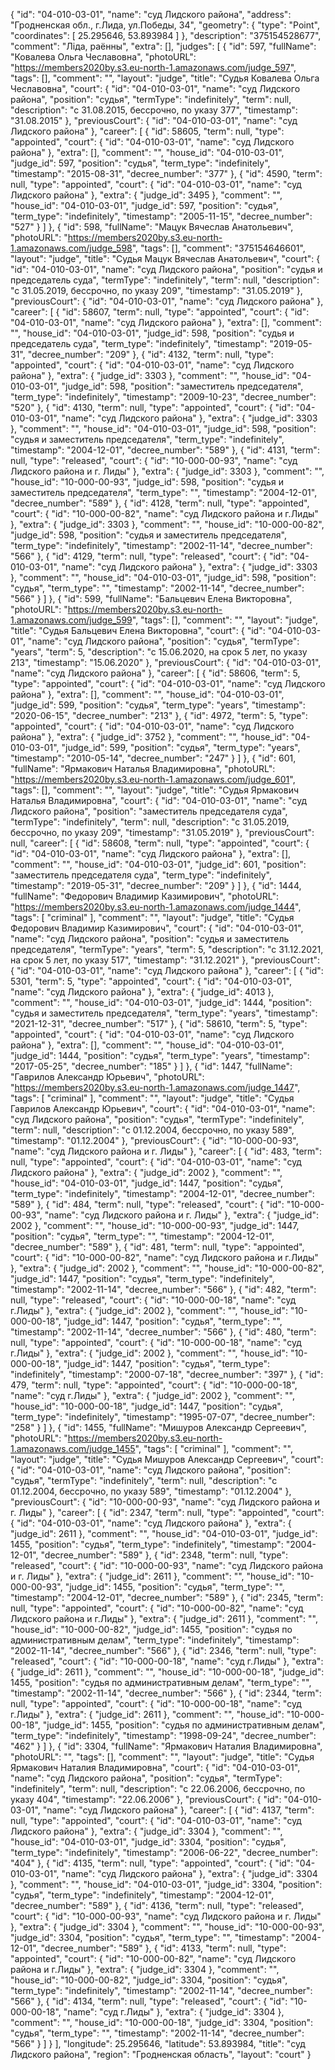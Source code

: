 {
    "id": "04-010-03-01",
    "name": "суд Лидского района",
    "address": "Гродненская обл., г.Лида, ул.Победы, 34",
    "geometry": {
        "type": "Point",
        "coordinates": [
            25.295646,
            53.893984
        ]
    },
    "description": "375154528677",
    "comment": "Ліда, раённы",
    "extra": [],
    "judges": [
        {
            "id": 597,
            "fullName": "Ковалева Ольга Чеславовна",
            "photoURL": "https://members2020by.s3.eu-north-1.amazonaws.com/judge_597",
            "tags": [],
            "comment": "",
            "layout": "judge",
            "title": "Судья Ковалева Ольга Чеславовна",
            "court": {
                "id": "04-010-03-01",
                "name": "суд Лидского района",
                "position": "судья",
                "termType": "indefinitely",
                "term": null,
                "description": "c 31.08.2015, бессрочно, по указу 377",
                "timestamp": "31.08.2015"
            },
            "previousCourt": {
                "id": "04-010-03-01",
                "name": "суд Лидского района"
            },
            "career": [
                {
                    "id": 58605,
                    "term": null,
                    "type": "appointed",
                    "court": {
                        "id": "04-010-03-01",
                        "name": "суд Лидского района"
                    },
                    "extra": [],
                    "comment": "",
                    "house_id": "04-010-03-01",
                    "judge_id": 597,
                    "position": "судья",
                    "term_type": "indefinitely",
                    "timestamp": "2015-08-31",
                    "decree_number": "377"
                },
                {
                    "id": 4590,
                    "term": null,
                    "type": "appointed",
                    "court": {
                        "id": "04-010-03-01",
                        "name": "суд Лидского района"
                    },
                    "extra": {
                        "judge_id": 3495
                    },
                    "comment": "",
                    "house_id": "04-010-03-01",
                    "judge_id": 597,
                    "position": "судья",
                    "term_type": "indefinitely",
                    "timestamp": "2005-11-15",
                    "decree_number": "527"
                }
            ]
        },
        {
            "id": 598,
            "fullName": "Мацук Вячеслав Анатольевич",
            "photoURL": "https://members2020by.s3.eu-north-1.amazonaws.com/judge_598",
            "tags": [],
            "comment": "375154646601",
            "layout": "judge",
            "title": "Судья Мацук Вячеслав Анатольевич",
            "court": {
                "id": "04-010-03-01",
                "name": "суд Лидского района",
                "position": "судья и председатель суда",
                "termType": "indefinitely",
                "term": null,
                "description": "c 31.05.2019, бессрочно, по указу 209",
                "timestamp": "31.05.2019"
            },
            "previousCourt": {
                "id": "04-010-03-01",
                "name": "суд Лидского района"
            },
            "career": [
                {
                    "id": 58607,
                    "term": null,
                    "type": "appointed",
                    "court": {
                        "id": "04-010-03-01",
                        "name": "суд Лидского района"
                    },
                    "extra": [],
                    "comment": "",
                    "house_id": "04-010-03-01",
                    "judge_id": 598,
                    "position": "судья и председатель суда",
                    "term_type": "indefinitely",
                    "timestamp": "2019-05-31",
                    "decree_number": "209"
                },
                {
                    "id": 4132,
                    "term": null,
                    "type": "appointed",
                    "court": {
                        "id": "04-010-03-01",
                        "name": "суд Лидского района"
                    },
                    "extra": {
                        "judge_id": 3303
                    },
                    "comment": "",
                    "house_id": "04-010-03-01",
                    "judge_id": 598,
                    "position": "заместитель председателя",
                    "term_type": "indefinitely",
                    "timestamp": "2009-10-23",
                    "decree_number": "520"
                },
                {
                    "id": 4130,
                    "term": null,
                    "type": "appointed",
                    "court": {
                        "id": "04-010-03-01",
                        "name": "суд Лидского района"
                    },
                    "extra": {
                        "judge_id": 3303
                    },
                    "comment": "",
                    "house_id": "04-010-03-01",
                    "judge_id": 598,
                    "position": "судья и заместитель председателя",
                    "term_type": "indefinitely",
                    "timestamp": "2004-12-01",
                    "decree_number": "589"
                },
                {
                    "id": 4131,
                    "term": null,
                    "type": "released",
                    "court": {
                        "id": "10-000-00-93",
                        "name": "суд Лидского района и г. Лиды"
                    },
                    "extra": {
                        "judge_id": 3303
                    },
                    "comment": "",
                    "house_id": "10-000-00-93",
                    "judge_id": 598,
                    "position": "судья и заместитель председателя",
                    "term_type": "",
                    "timestamp": "2004-12-01",
                    "decree_number": "589"
                },
                {
                    "id": 4128,
                    "term": null,
                    "type": "appointed",
                    "court": {
                        "id": "10-000-00-82",
                        "name": "суд Лидского района и г.Лиды"
                    },
                    "extra": {
                        "judge_id": 3303
                    },
                    "comment": "",
                    "house_id": "10-000-00-82",
                    "judge_id": 598,
                    "position": "судья и заместитель председателя",
                    "term_type": "indefinitely",
                    "timestamp": "2002-11-14",
                    "decree_number": "566"
                },
                {
                    "id": 4129,
                    "term": null,
                    "type": "released",
                    "court": {
                        "id": "04-010-03-01",
                        "name": "суд Лидского района"
                    },
                    "extra": {
                        "judge_id": 3303
                    },
                    "comment": "",
                    "house_id": "04-010-03-01",
                    "judge_id": 598,
                    "position": "судья",
                    "term_type": "",
                    "timestamp": "2002-11-14",
                    "decree_number": "566"
                }
            ]
        },
        {
            "id": 599,
            "fullName": "Бальцевич Елена Викторовна",
            "photoURL": "https://members2020by.s3.eu-north-1.amazonaws.com/judge_599",
            "tags": [],
            "comment": "",
            "layout": "judge",
            "title": "Судья Бальцевич Елена Викторовна",
            "court": {
                "id": "04-010-03-01",
                "name": "суд Лидского района",
                "position": "судья",
                "termType": "years",
                "term": 5,
                "description": "c 15.06.2020, на срок 5 лет, по указу 213",
                "timestamp": "15.06.2020"
            },
            "previousCourt": {
                "id": "04-010-03-01",
                "name": "суд Лидского района"
            },
            "career": [
                {
                    "id": 58606,
                    "term": 5,
                    "type": "appointed",
                    "court": {
                        "id": "04-010-03-01",
                        "name": "суд Лидского района"
                    },
                    "extra": [],
                    "comment": "",
                    "house_id": "04-010-03-01",
                    "judge_id": 599,
                    "position": "судья",
                    "term_type": "years",
                    "timestamp": "2020-06-15",
                    "decree_number": "213"
                },
                {
                    "id": 4972,
                    "term": 5,
                    "type": "appointed",
                    "court": {
                        "id": "04-010-03-01",
                        "name": "суд Лидского района"
                    },
                    "extra": {
                        "judge_id": 3752
                    },
                    "comment": "",
                    "house_id": "04-010-03-01",
                    "judge_id": 599,
                    "position": "судья",
                    "term_type": "years",
                    "timestamp": "2010-05-14",
                    "decree_number": "247"
                }
            ]
        },
        {
            "id": 601,
            "fullName": "Ярмакович Наталья Владимировна",
            "photoURL": "https://members2020by.s3.eu-north-1.amazonaws.com/judge_601",
            "tags": [],
            "comment": "",
            "layout": "judge",
            "title": "Судья Ярмакович Наталья Владимировна",
            "court": {
                "id": "04-010-03-01",
                "name": "суд Лидского района",
                "position": "заместитель председателя суда",
                "termType": "indefinitely",
                "term": null,
                "description": "c 31.05.2019, бессрочно, по указу 209",
                "timestamp": "31.05.2019"
            },
            "previousCourt": null,
            "career": [
                {
                    "id": 58608,
                    "term": null,
                    "type": "appointed",
                    "court": {
                        "id": "04-010-03-01",
                        "name": "суд Лидского района"
                    },
                    "extra": [],
                    "comment": "",
                    "house_id": "04-010-03-01",
                    "judge_id": 601,
                    "position": "заместитель председателя суда",
                    "term_type": "indefinitely",
                    "timestamp": "2019-05-31",
                    "decree_number": "209"
                }
            ]
        },
        {
            "id": 1444,
            "fullName": "Федорович Владимир Казимирович",
            "photoURL": "https://members2020by.s3.eu-north-1.amazonaws.com/judge_1444",
            "tags": [
                "criminal"
            ],
            "comment": "",
            "layout": "judge",
            "title": "Судья Федорович Владимир Казимирович",
            "court": {
                "id": "04-010-03-01",
                "name": "суд Лидского района",
                "position": "судья и заместитель председателя",
                "termType": "years",
                "term": 5,
                "description": "c 31.12.2021, на срок 5 лет, по указу 517",
                "timestamp": "31.12.2021"
            },
            "previousCourt": {
                "id": "04-010-03-01",
                "name": "суд Лидского района"
            },
            "career": [
                {
                    "id": 5301,
                    "term": 5,
                    "type": "appointed",
                    "court": {
                        "id": "04-010-03-01",
                        "name": "суд Лидского района"
                    },
                    "extra": {
                        "judge_id": 4013
                    },
                    "comment": "",
                    "house_id": "04-010-03-01",
                    "judge_id": 1444,
                    "position": "судья и заместитель председателя",
                    "term_type": "years",
                    "timestamp": "2021-12-31",
                    "decree_number": "517"
                },
                {
                    "id": 58610,
                    "term": 5,
                    "type": "appointed",
                    "court": {
                        "id": "04-010-03-01",
                        "name": "суд Лидского района"
                    },
                    "extra": [],
                    "comment": "",
                    "house_id": "04-010-03-01",
                    "judge_id": 1444,
                    "position": "судья",
                    "term_type": "years",
                    "timestamp": "2017-05-25",
                    "decree_number": "185"
                }
            ]
        },
        {
            "id": 1447,
            "fullName": "Гаврилов Александр Юрьевич",
            "photoURL": "https://members2020by.s3.eu-north-1.amazonaws.com/judge_1447",
            "tags": [
                "criminal"
            ],
            "comment": "",
            "layout": "judge",
            "title": "Судья Гаврилов Александр Юрьевич",
            "court": {
                "id": "04-010-03-01",
                "name": "суд Лидского района",
                "position": "судья",
                "termType": "indefinitely",
                "term": null,
                "description": "c 01.12.2004, бессрочно, по указу 589",
                "timestamp": "01.12.2004"
            },
            "previousCourt": {
                "id": "10-000-00-93",
                "name": "суд Лидского района и г. Лиды"
            },
            "career": [
                {
                    "id": 483,
                    "term": null,
                    "type": "appointed",
                    "court": {
                        "id": "04-010-03-01",
                        "name": "суд Лидского района"
                    },
                    "extra": {
                        "judge_id": 2002
                    },
                    "comment": "",
                    "house_id": "04-010-03-01",
                    "judge_id": 1447,
                    "position": "судья",
                    "term_type": "indefinitely",
                    "timestamp": "2004-12-01",
                    "decree_number": "589"
                },
                {
                    "id": 484,
                    "term": null,
                    "type": "released",
                    "court": {
                        "id": "10-000-00-93",
                        "name": "суд Лидского района и г. Лиды"
                    },
                    "extra": {
                        "judge_id": 2002
                    },
                    "comment": "",
                    "house_id": "10-000-00-93",
                    "judge_id": 1447,
                    "position": "судья",
                    "term_type": "",
                    "timestamp": "2004-12-01",
                    "decree_number": "589"
                },
                {
                    "id": 481,
                    "term": null,
                    "type": "appointed",
                    "court": {
                        "id": "10-000-00-82",
                        "name": "суд Лидского района и г.Лиды"
                    },
                    "extra": {
                        "judge_id": 2002
                    },
                    "comment": "",
                    "house_id": "10-000-00-82",
                    "judge_id": 1447,
                    "position": "судья",
                    "term_type": "indefinitely",
                    "timestamp": "2002-11-14",
                    "decree_number": "566"
                },
                {
                    "id": 482,
                    "term": null,
                    "type": "released",
                    "court": {
                        "id": "10-000-00-18",
                        "name": "суд г.Лиды"
                    },
                    "extra": {
                        "judge_id": 2002
                    },
                    "comment": "",
                    "house_id": "10-000-00-18",
                    "judge_id": 1447,
                    "position": "судья",
                    "term_type": "",
                    "timestamp": "2002-11-14",
                    "decree_number": "566"
                },
                {
                    "id": 480,
                    "term": null,
                    "type": "appointed",
                    "court": {
                        "id": "10-000-00-18",
                        "name": "суд г.Лиды"
                    },
                    "extra": {
                        "judge_id": 2002
                    },
                    "comment": "",
                    "house_id": "10-000-00-18",
                    "judge_id": 1447,
                    "position": "судья",
                    "term_type": "indefinitely",
                    "timestamp": "2000-07-18",
                    "decree_number": "397"
                },
                {
                    "id": 479,
                    "term": null,
                    "type": "appointed",
                    "court": {
                        "id": "10-000-00-18",
                        "name": "суд г.Лиды"
                    },
                    "extra": {
                        "judge_id": 2002
                    },
                    "comment": "",
                    "house_id": "10-000-00-18",
                    "judge_id": 1447,
                    "position": "судья",
                    "term_type": "indefinitely",
                    "timestamp": "1995-07-07",
                    "decree_number": "258"
                }
            ]
        },
        {
            "id": 1455,
            "fullName": "Мишуров Александр Сергеевич",
            "photoURL": "https://members2020by.s3.eu-north-1.amazonaws.com/judge_1455",
            "tags": [
                "criminal"
            ],
            "comment": "",
            "layout": "judge",
            "title": "Судья Мишуров Александр Сергеевич",
            "court": {
                "id": "04-010-03-01",
                "name": "суд Лидского района",
                "position": "судья",
                "termType": "indefinitely",
                "term": null,
                "description": "c 01.12.2004, бессрочно, по указу 589",
                "timestamp": "01.12.2004"
            },
            "previousCourt": {
                "id": "10-000-00-93",
                "name": "суд Лидского района и г. Лиды"
            },
            "career": [
                {
                    "id": 2347,
                    "term": null,
                    "type": "appointed",
                    "court": {
                        "id": "04-010-03-01",
                        "name": "суд Лидского района"
                    },
                    "extra": {
                        "judge_id": 2611
                    },
                    "comment": "",
                    "house_id": "04-010-03-01",
                    "judge_id": 1455,
                    "position": "судья",
                    "term_type": "indefinitely",
                    "timestamp": "2004-12-01",
                    "decree_number": "589"
                },
                {
                    "id": 2348,
                    "term": null,
                    "type": "released",
                    "court": {
                        "id": "10-000-00-93",
                        "name": "суд Лидского района и г. Лиды"
                    },
                    "extra": {
                        "judge_id": 2611
                    },
                    "comment": "",
                    "house_id": "10-000-00-93",
                    "judge_id": 1455,
                    "position": "судья",
                    "term_type": "",
                    "timestamp": "2004-12-01",
                    "decree_number": "589"
                },
                {
                    "id": 2345,
                    "term": null,
                    "type": "appointed",
                    "court": {
                        "id": "10-000-00-82",
                        "name": "суд Лидского района и г.Лиды"
                    },
                    "extra": {
                        "judge_id": 2611
                    },
                    "comment": "",
                    "house_id": "10-000-00-82",
                    "judge_id": 1455,
                    "position": "судья по административным делам",
                    "term_type": "indefinitely",
                    "timestamp": "2002-11-14",
                    "decree_number": "566"
                },
                {
                    "id": 2346,
                    "term": null,
                    "type": "released",
                    "court": {
                        "id": "10-000-00-18",
                        "name": "суд г.Лиды"
                    },
                    "extra": {
                        "judge_id": 2611
                    },
                    "comment": "",
                    "house_id": "10-000-00-18",
                    "judge_id": 1455,
                    "position": "судья по административным делам",
                    "term_type": "",
                    "timestamp": "2002-11-14",
                    "decree_number": "566"
                },
                {
                    "id": 2344,
                    "term": null,
                    "type": "appointed",
                    "court": {
                        "id": "10-000-00-18",
                        "name": "суд г.Лиды"
                    },
                    "extra": {
                        "judge_id": 2611
                    },
                    "comment": "",
                    "house_id": "10-000-00-18",
                    "judge_id": 1455,
                    "position": "судья по административным делам",
                    "term_type": "indefinitely",
                    "timestamp": "1998-09-24",
                    "decree_number": "462"
                }
            ]
        },
        {
            "id": 3304,
            "fullName": "Ярмакович Наталия Владимировна",
            "photoURL": "",
            "tags": [],
            "comment": "",
            "layout": "judge",
            "title": "Судья Ярмакович Наталия Владимировна",
            "court": {
                "id": "04-010-03-01",
                "name": "суд Лидского района",
                "position": "судья",
                "termType": "indefinitely",
                "term": null,
                "description": "c 22.06.2006, бессрочно, по указу 404",
                "timestamp": "22.06.2006"
            },
            "previousCourt": {
                "id": "04-010-03-01",
                "name": "суд Лидского района"
            },
            "career": [
                {
                    "id": 4137,
                    "term": null,
                    "type": "appointed",
                    "court": {
                        "id": "04-010-03-01",
                        "name": "суд Лидского района"
                    },
                    "extra": {
                        "judge_id": 3304
                    },
                    "comment": "",
                    "house_id": "04-010-03-01",
                    "judge_id": 3304,
                    "position": "судья",
                    "term_type": "indefinitely",
                    "timestamp": "2006-06-22",
                    "decree_number": "404"
                },
                {
                    "id": 4135,
                    "term": null,
                    "type": "appointed",
                    "court": {
                        "id": "04-010-03-01",
                        "name": "суд Лидского района"
                    },
                    "extra": {
                        "judge_id": 3304
                    },
                    "comment": "",
                    "house_id": "04-010-03-01",
                    "judge_id": 3304,
                    "position": "судья",
                    "term_type": "indefinitely",
                    "timestamp": "2004-12-01",
                    "decree_number": "589"
                },
                {
                    "id": 4136,
                    "term": null,
                    "type": "released",
                    "court": {
                        "id": "10-000-00-93",
                        "name": "суд Лидского района и г. Лиды"
                    },
                    "extra": {
                        "judge_id": 3304
                    },
                    "comment": "",
                    "house_id": "10-000-00-93",
                    "judge_id": 3304,
                    "position": "судья",
                    "term_type": "",
                    "timestamp": "2004-12-01",
                    "decree_number": "589"
                },
                {
                    "id": 4133,
                    "term": null,
                    "type": "appointed",
                    "court": {
                        "id": "10-000-00-82",
                        "name": "суд Лидского района и г.Лиды"
                    },
                    "extra": {
                        "judge_id": 3304
                    },
                    "comment": "",
                    "house_id": "10-000-00-82",
                    "judge_id": 3304,
                    "position": "судья",
                    "term_type": "indefinitely",
                    "timestamp": "2002-11-14",
                    "decree_number": "566"
                },
                {
                    "id": 4134,
                    "term": null,
                    "type": "released",
                    "court": {
                        "id": "10-000-00-18",
                        "name": "суд г.Лиды"
                    },
                    "extra": {
                        "judge_id": 3304
                    },
                    "comment": "",
                    "house_id": "10-000-00-18",
                    "judge_id": 3304,
                    "position": "судья",
                    "term_type": "",
                    "timestamp": "2002-11-14",
                    "decree_number": "566"
                }
            ]
        }
    ],
    "longitude": 25.295646,
    "latitude": 53.893984,
    "title": "суд Лидского района",
    "region": "Гродненская область",
    "layout": "court"
}